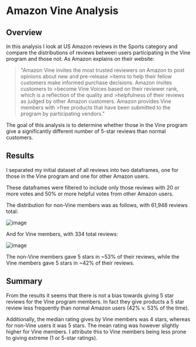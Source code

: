 # Amazon Vine Analysis

## Overview 
In this analysis I look at US Amazon reviews in the Sports category and compare the distributions of reviews between users participating in the Vine program and those not. As Amazon explains on their website: 

>"Amazon Vine invites the most trusted reviewers on Amazon to post opinions about new and pre-release >items to help their fellow customers make informed purchase decisions. Amazon invites customers to >become Vine Voices based on their reviewer rank, which is a reflection of the quality and >helpfulness of their reviews as judged by other Amazon customers. Amazon provides Vine members with >free products that have been submitted to the program by participating vendors."

The goal of this analysis is to determine whether those in the Vine program give a significantly different number of 5-star reviews than normal customers.

## Results
I separated my initial dataset of all reviews into two dataframes, one for those in the Vine program and one for other Amazon users.

These dataframes were filtered to include only those reviews with 20 or more votes and 50% or more helpful votes from other Amazon users.

The distribution for non-Vine members was as follows, with 61,948 reviews total:

![image](https://user-images.githubusercontent.com/80861610/129233920-b712ff27-f4a3-4fc5-b3fc-6480c1dce35d.png)

And for Vine members, with 334 total reviews:

![image](https://user-images.githubusercontent.com/80861610/129233783-f1b733f0-7913-4e81-bc12-2cc2588c4cfb.png)

The non-Vine members gave 5 stars in ~53% of their reviews, while the Vine members gave 5 stars in ~42% of their reviews.

## Summary
From the results it seems that there is not a bias towards giving 5 star reviews for the Vine program members. In fact they give products a 5 star review less frequently than normal Amazon users (42% v. 53% of the time). 

Additionally, the median rating gives by Vine members was 4 stars, whereas for non-Vine users it was 5 stars. The mean rating was however slightly higher for Vine members. I attribute this to Vine members being less prone to giving extreme (1 or 5-star ratings).
